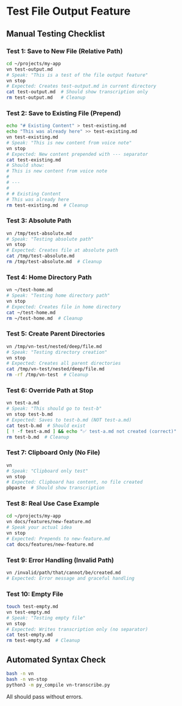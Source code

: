 # Test File Output Feature

## Manual Testing Checklist

### Test 1: Save to New File (Relative Path)
```bash
cd ~/projects/my-app
vn test-output.md
# Speak: "This is a test of the file output feature"
vn stop
# Expected: Creates test-output.md in current directory
cat test-output.md  # Should show transcription only
rm test-output.md   # Cleanup
```

### Test 2: Save to Existing File (Prepend)
```bash
echo "# Existing Content" > test-existing.md
echo "This was already here" >> test-existing.md
vn test-existing.md
# Speak: "This is new content from voice note"
vn stop
# Expected: New content prepended with --- separator
cat test-existing.md
# Should show:
# This is new content from voice note
#
# ---
#
# # Existing Content
# This was already here
rm test-existing.md  # Cleanup
```

### Test 3: Absolute Path
```bash
vn /tmp/test-absolute.md
# Speak: "Testing absolute path"
vn stop
# Expected: Creates file at absolute path
cat /tmp/test-absolute.md
rm /tmp/test-absolute.md  # Cleanup
```

### Test 4: Home Directory Path
```bash
vn ~/test-home.md
# Speak: "Testing home directory path"
vn stop
# Expected: Creates file in home directory
cat ~/test-home.md
rm ~/test-home.md  # Cleanup
```

### Test 5: Create Parent Directories
```bash
vn /tmp/vn-test/nested/deep/file.md
# Speak: "Testing directory creation"
vn stop
# Expected: Creates all parent directories
cat /tmp/vn-test/nested/deep/file.md
rm -rf /tmp/vn-test  # Cleanup
```

### Test 6: Override Path at Stop
```bash
vn test-a.md
# Speak: "This should go to test-b"
vn stop test-b.md
# Expected: Saves to test-b.md (NOT test-a.md)
cat test-b.md  # Should exist
[ ! -f test-a.md ] && echo "✅ test-a.md not created (correct)"
rm test-b.md  # Cleanup
```

### Test 7: Clipboard Only (No File)
```bash
vn
# Speak: "Clipboard only test"
vn stop
# Expected: Clipboard has content, no file created
pbpaste  # Should show transcription
```

### Test 8: Real Use Case Example
```bash
cd ~/projects/my-app
vn docs/features/new-feature.md
# Speak your actual idea
vn stop
# Expected: Prepends to new-feature.md
cat docs/features/new-feature.md
```

### Test 9: Error Handling (Invalid Path)
```bash
vn /invalid/path/that/cannot/be/created.md
# Expected: Error message and graceful handling
```

### Test 10: Empty File
```bash
touch test-empty.md
vn test-empty.md
# Speak: "Testing empty file"
vn stop
# Expected: Writes transcription only (no separator)
cat test-empty.md
rm test-empty.md  # Cleanup
```

## Automated Syntax Check

```bash
bash -n vn
bash -n vn-stop
python3 -m py_compile vn-transcribe.py
```

All should pass without errors.
